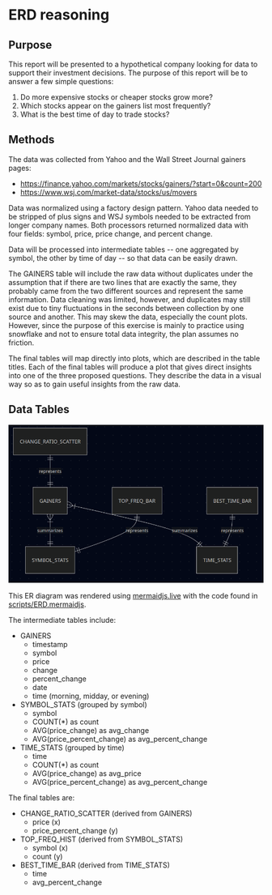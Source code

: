 # ERD reasoning

## Purpose

This report will be presented to a hypothetical company looking for data to support their investment decisions. The purpose of this report will be to answer a few simple questions:

1. Do more expensive stocks or cheaper stocks grow more?
2. Which stocks appear on the gainers list most frequently?
3. What is the best time of day to trade stocks?

## Methods

The data was collected from Yahoo and the Wall Street Journal gainers pages:

- https://finance.yahoo.com/markets/stocks/gainers/?start=0&count=200
- https://www.wsj.com/market-data/stocks/us/movers

Data was normalized using a factory design pattern. Yahoo data needed to be stripped of plus signs and WSJ symbols needed to be extracted from longer company names. Both processors returned normalized data with four fields: symbol, price, price change, and percent change.

Data will be processed into intermediate tables -- one aggregated by symbol, the other by time of day -- so that data can be easily drawn.

The GAINERS table will include the raw data without duplicates under the assumption that if there are two lines that are exactly the same, they probably came from the two different sources and represent the same information. Data cleaning was limited, however, and duplicates may still exist due to tiny fluctuations in the seconds between collection by one source and another. This may skew the data, especially the count plots. However, since the purpose of this exercise is mainly to practice using snowflake and not to ensure total data integrity, the plan assumes no friction.

The final tables will map directly into plots, which are described in the table titles. Each of the final tables will produce a plot that gives direct insights into one of the three proposed questions. They describe the data in a visual way so as to gain useful insights from the raw data.

## Data Tables

![](https://github.com/oatmeelsquares/SP25_DS5111_rn7ena/blob/main/figures/ERD.png)


This ER diagram was rendered using [mermaidjs.live](https://mermaid.live/edit#pako:eNqtUcFOwzAM_RXL4gBSKrWIsa0HTly5sBsLB6_x2ow2qdJkWjXt30mbji8gh5f37Bc7sq9YWcVYojQQz2WsGnI-O7CnFPHatwwSd9TyAJ98ZhNY3u0ZXfQA-xMZAUc-COjICaDeTWwUcApmgjbGQi1g4F6ArbwAY88CFFffqdCYCklcGsCjNvDwJBFe8jyHLHuDoogsuQ_kYL-KUsDrjOvVhJvnCbczL_J0FXlSKTXjZs6s_54vX2i14f-sigI7dh1pFad7nXpI9A13cXhlpIrczzTGW_RR8HY3mgpL7wILDL0iz--aakfdPchKe-s-0rbmpQl0NtQNlkdqh-joyXxZ2y369gs444Ie) with the code found in [scripts/ERD.mermaidjs](https://github.com/oatmeelsquares/SP25_DS5111_rn7ena/blob/main/scripts/ERD.mermaidjs).

The intermediate tables include:

- GAINERS
    - timestamp
    - symbol
    - price
    - change
    - percent_change
    - date
    - time (morning, midday, or evening)
- SYMBOL_STATS (grouped by symbol)
    - symbol
    - COUNT(\*) as count
    - AVG(price_change) as avg_change
    - AVG(price_percent_change) as avg_percent_change
- TIME_STATS (grouped by time)
    - time
    - COUNT(\*) as count
    - AVG(price_change) as avg_price
    - AVG(price_percent_change) as avg_percent_change

The final tables are:

- CHANGE_RATIO_SCATTER (derived from GAINERS)
    - price (x)
    - price_percent_change (y)
- TOP_FREQ_HIST (derived from SYMBOL_STATS)
    - symbol (x)
    - count (y)
- BEST_TIME_BAR (derived from TIME_STATS)
    - time
    - avg_percent_change
